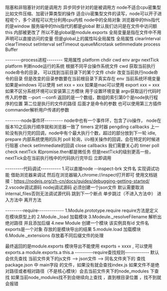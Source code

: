 阻塞和非阻塞针对的是调用方 异步同步针对的是被调用方
node不适合cpu密集型比如文件压缩、加密计算类型的操作 适合i/o密集型文件的读写，node可以开子进程呢个，多个进程可以充分利用cpu内核
node中的全局对象 浏览器中的this指代的是window 服务端中的this指代的都是global
默认我们访问是在文件中访问额this 内部被更改了 所以不是global是module.exports
全局变量是指在文件中不用声明可以直接访问的变量 但是global上的属性叫全局属性
全局属性 clearInterval clearTimeout setInterval setTimeout queueMicrotask setImmediate  process Buffer

--------process进程--------
常用属性 platform chdir cwd env argv nextTick
platform 判断node运行的系统 根据不同平台操作系统文件
cwd 获取当前执行node命令的目录， 可以找到当前目录下的某个文件
chdir 改变当前执行node命令的目录 但是改变的目录参数要在当前根目录下真实存在
env 当前系统环境变量 如果是windows 可以使用 set xxx = xxx 如果是mac可以使用 export xxx = xxx
如果不区分系统环境可以安装第三方模块 用于设置环境变量
argv获取运行代码时传入的参数 --port --confi 返回的是一个数组，数组的索引第0个是node执行程序的位置 第二位是执行的文件的路径 后面才是命令的参数  也可以使用第三方插件 commander解析用户传递的参数

--------node事件环---------
node中也有一个事件环，包含了i/o操作， node在版本10之后执行顺序就和浏览器一致了
timers 定时器 
pengding callbacks 上一轮没有执行完的回调，node中有个最大执行个数，超过的部分放到下一轮
idle, prepare 内部系统使用的队列
poll 轮询，i/o相关操作的回调，会在特定的时候进行阻塞
check setImmediate的回调
close callbacks
我们需要关心的 timer poll check
nextTick 和promise.then都是微任务 但是nextTick的级别更高一些，nextTick会在当前执行栈中的代码执行完毕后 立即调用

---------代码调试----------
1.可以直接node --inspect-brk 文件名 实现调试功能 借助浏览器来调试
然后在浏览器输入chrome://inspect打开即可
使用文档链接：https://nodejs.org/zh-cn/docs/guides/debugging-getting-started/
2.vscode调试源码  nodej调试源码 必须创建一个json文件 默认需要取消internal_files否则无法调试源代码
跳到下一个断点  单步跳过（不进入方法中） 进入方法中 离开方法

---------require-------------
1.Module.prototype.require require方法是定义在模块原型上的
2.Module._load 加载模块
3.Modeule._resolveFilename 解析出绝对路径 并且添加后缀
4.new Module 创建一个模块 该实例具有id 文件名 exports是一个对象 存放的是模块导出的结果 
5.module.load 加载模块
6.Module._extensions 存放着不同后缀文件的处理

最终返回的是module.exports
模块导出不能使用 exports = xxxx , 可以使用exports.a  module.exports.a this.a
---------require查找规则------------
默认会优先查找 当前文件夹下的js文件 --> json文件 --> 同名文件夹下的 查找package.json 中 main字段 的文件，如果没有就会查找index.js
如果文件不是绝对路径或者相对路径（不是核心模块）会去当前文件夹下的node_modules 下查找
如果当前node_modules找不到会继续向上查找 ，直到根目录位置 ，找不到就会报错
